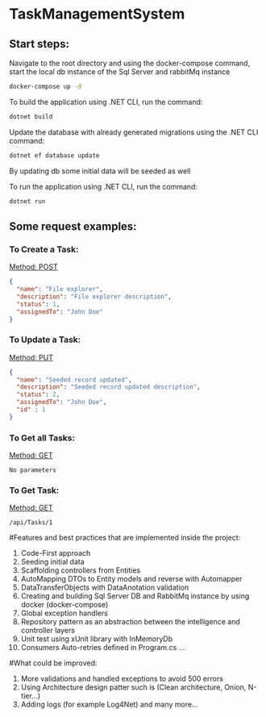 # TaskManagementSystem

## Start steps:

Navigate to the root directory and using the docker-compose command, start the local db instance of the Sql Server and rabbitMq instance

```bash
docker-compose up -d
```

To build the application using .NET CLI, run the command:
```bash
dotnet build
```

Update the database with already generated migrations using the .NET CLI command:

```bash
dotnet ef database update
```

By updating db some initial data will be seeded as well

To run the application using .NET CLI, run the command:
```bash
dotnet run
```

## Some request examples:
### To Create a Task:
[Method: POST](http://localhost:5131/api/Tasks)
```json
{
  "name": "File explorer",
  "description": "File explorer description",
  "status": 1,
  "assignedTo": "John Doe"
}
```

### To Update a Task:
[Method: PUT](http://localhost:5131/api/Tasks{id})
```json
{
  "name": "Seeded record updated",
  "description": "Seeded record updated description",
  "status": 2,
  "assignedTo": "John Doe",
  "id" : 1
}
```

### To Get all Tasks:
[Method: GET](http://localhost:5131/api/Tasks)
```
No parameters
```

### To Get Task:
[Method: GET](http://localhost:5131/api/Tasks{id})
```
/api/Tasks/1
```

#Features and best practices that are implemented inside the project:
1. Code-First approach
2. Seeding initial data
3. Scaffolding controllers from Entities
4. AutoMapping DTOs to Entity models and reverse with Automapper
5. DataTransferObjects with DataAnotation validation
6. Creating and building Sql Server DB and RabbitMq instance by using docker (docker-compose)
7. Global exception handlers
8. Repository pattern as an abstraction between the intelligence and controller layers
9. Unit test using xUnit library with InMemoryDb
10. Consumers Auto-retries defined in Program.cs
...

#What could be improved:
1. More validations and handled exceptions to avoid 500 errors
2. Using Architecture design patter such is (Clean architecture, Onion, N-tier...)
3. Adding logs (for example Log4Net) and many more...
